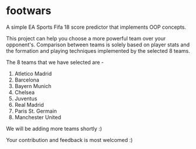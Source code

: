 # footwars
A simple EA Sports Fifa 18 score predictor that implements OOP concepts.

This project can help you choose a more powerful team over your opponent's. Comparison between teams is solely based on player stats and the formation and playing techniques implemented by the selected 8 teams.

The 8 teams that we have selected are - 
1. Atletico Madrid
2. Barcelona
3. Bayern Munich
4. Chelsea
5. Juventus
6. Real Madrid
7. Paris St. Germain
8. Manchester United

We will be adding more teams shortly :)

Your contribution and feedback is most welcomed :)
